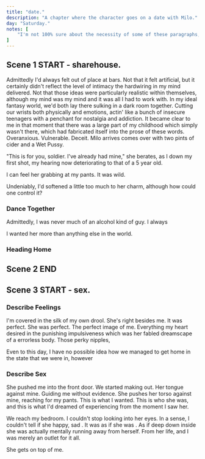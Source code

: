 ```yaml
---
title: "date."
description: "A chapter where the character goes on a date with Milo."
day: "Saturday."
notes: [
    "I'm not 100% sure about the necessity of some of these paragraphs, in particular their ordering, let alone the whether they should be deleted permanently. Like I don't know how I feel about the first paragraph. Lyrically it doesn't add a lot of depth."
]
---
```


## Scene 1 START - sharehouse.
<!--
### Describe Anxiety

Blah. Blah. Blah. Twirple. Twerp. Twat. Surrrpple. Slosh. Schlop. Barmy. Larmy. Plum. Sempre. Empire. Oh. Empire? Zanana. Tempelio. Adarsh. Frelissimo. Palundius. Mant. Cultun. Splatoot. Eippal. Wzender. Mollat. Cat-anya. Howwel. Venner. Natura. Nervous. Excited. Quaint. I felt sick. Heart wretched tight. Eyes tumbled violent. Stripped. Tenderised. A hurl of mirage. A sidewalk of sausage. Mahogany. Breakfast. Fuck. My immediate vicinity. A mere outline of dissolved potential. Shapes n' sounds. Our friendly dynamic duplicit duality dynamo duo. tre. quatro. That's right. That's right? THAT'S RIGHT! Pow! Wow! OMG!? The bread. The butter. My mouth. An explosion of yeast. Rumbling swough through my stomach. Beautiful. Boy. Lovely. Teeth like a corroded rubber stamp. Liam. I begin touching myself uncontrollably. Face of Crompton™. My hands shake with a Stetson tenacity. I just want to be. Let me be me. Be me be. Let.

### Describe Neighbourhood

It was dark. I'd just arrived at the Street of Plenty™, embalmed in a couldron of Robin Hood Anxiety™. Umbrella in hand. Happy to appear relevant in this bizarre neighbourhood of pitiful descent, setup as a high-stakes echelon of boardgame antiquity at a night at Tiffany's. The louver is lowered. The hesitation is subtle. The care is spout. I mult my way down the street. Legs in a tumultuous persuade, overflowing my chalice with the gould looks of a kitschy tennant smokin' schmaltzy twee. Appreciative of the avid continuity of these Victorian terrace walls, ursurping all culture along Plenty's stockdale homes of vandal n' squalor. In relish of their stolen Windsor ceilings, cracked n' commended by the beaten Oceania of their rusted tin decor. Born from an accolade of mismatch husbandry and illicit-orgiastic affairs, the street was as loud as it was dear. Double Plenty™. Treading through a thick soup of native lawn, I pictured Milo being fucked on the worn cream couch in front of me. Outside on the front porch, laughing. All while trying to down a beer with her recently vacant (note: idle) non-smoking hand. Being appropriately ravaged from her fingers in a diplo of aerosol enthusiasm, as our unnamed assailant pins her down and delivers his penis through a thick yoke of pre-cum, dribbling in turmoil from the malaise her uretha. A point of contrition under the dithering necessity of liquor, forcing her to brave the calamity of his giant cock and simply push through. Sweet as sweet can be.

### Front Door, Meet Drugged Girl

I arrive at her front door saddled in a entourage of worry. Barely determined to be more than just another counter in this discoloration of closure. I was sin. The particulate of my lungs, a worthless aid to this chrome of cattled exhilaration. The distance is unbearable. My finger collides with the doorbell in a punch of raw sweat, caught against a cataclysmic rift of banished motion. The air freezes. The mind waits. Silent. Surrounded by the unsettling tones of chortled-doubt whispering mystery into the manuscript of my ear. Unsympathetic in their benign intentions to settle and transpire. Pretend. Lost in a caustic shackle of nightfall paranoia, befall upon us all. Weeping. Wailing. Crawling down my spine. Her mobile. Fuck. I probably should have called it instead of coddling at her door like a homocidal caretaker, flavouring the negligence of my next victim in a tireless wrought of incessant hammering. Tuft against the weary piece of wood separating her autopsy from my murderous hands. But my mind was precisely one step behind the curb in this deluge of squeaky replication; indignant in these poor suede shoes designed to impress. I would be defeat. Devour upon the soul.

Then in a reveille of keen emissivity, my ears latch on to an erratic stampede of footsteps from within the house. A squirrel? Had Milo become a squirrel? Then a thud. Crank. The door slams itself wide open and a girl with pink locks and delicious bleached-swirls bursts out onto the porch in an exorbitant display of giddy laughter. Falling to floor in a heave of sliced screaming, as she grabs hold of my scrumptious thighs. Now resembling hobbled pieces of fried chicken to her child-like eyes. Dilated. I take a step back. She stops. Laughs. Turns onto her stomach and looks up at me from the deck below with a delirious smile of incapacitated charm. Refactoring wildly. Contorting. Madly. Her eyes continue to follow me with an extreme precaution, as she licks her lips with a silicone grin, as if to remind herself that she even had lips at all. Probably LSD. Baste upon a palette of a fatherless upbringing. Welcome to the club, kiddo. I suppose I was intrigued. Although not intrigued enough to drop everything and begin fucking her on the floor, as my heart had so delicately desired. There simply wasn't time. The broad could be fucked later.

### Drugged Girl, Greet Milo

"Arent you thhee kind man." I didn't really understand what she was trying to say, although I didn't expect anything less from the moistened bundle of joy attempting to mimic Daffy Duck's shadow with the outline of her gingerly fingers. Auspicious. I suppose it was a compliment without the compliment, best served with corned beef n' a light drizzle of clam chowder. A combination designed to dull n' congratulate in the worst possible way. She was the kind of lonely attraction who encouraged date rape, in an ode to her overwhelmingly crippled self-esteem. An ample coping mechanism she revealed in the cheap tattoos and slit razor-marks delineated throughout her body, to be serviced by a Sugar Daddy with a grill for crack-cocaine. An emotionally-unworkable male and his thematically-unstable jailbait. Sharing a cold meal in the booth of an outback diner, ready to pull n' tease with a line of coke at ease. I step over her fancy body and into the scope of the hallway, turning an immediate right into what appeared to be the kitchen. I find Milo leaning extensibly over the kitchen sink, decorated in thigh-high knitted socks which continued into the outskirts of her pink-lace pantyhose. Seemingly, the only sane person in this shared imagination. Well, up until I witnessed her withdraw a week-old tampon from her vagina, before reinserting it back in without even a dally of care. Certainly, our marriage would be grand.

### Milo Realisation

"How's it goin', stranger?", she concurred, as she bent herself over the crest of her cross. Struggling to maintain the tight fitting of her mirthfully loose leggings, drooping daint from her stick-thin legs. Hair caught in a Preston Louise. Faulty. As she passes me a sedated wink of comical misunderstanding upon the rub of her vulpine sweater. Cheeks dressed in a cherubic liquor of Canadian black tar. Cigarette in hand. Marty shoelace in the other. Fabulous. For a moment I stood there in a slouched comportment, as I observed her from a distance. Revaluing her careful with the cherish of my eye. And for at least a few seconds in that moment, until my mind came to sexualise the delirant tarantella before me, it became clear to me that Milo was in fact a grot. Neither pure nor sanctious in the deformed cane of substance abuse which had resulted in her subjectively spoke body, keen to protrude my misgiving penis through her shriveled stomach lining. Smeared solely with the remnants of last night's vodka and a packet o' gum to help calm her apparent OCD. Yet although I could feel the rejection in my heart. That dire need for some kind of leafy green outlet to unclog my arteries, in a refute attempt to push back the grotesque husk of flea-infested cum leaning before me, the lull was simply too strong. My mind was intent and my hands were desire. And soon the gaze turned to stare, in what was neither a feeling of abhorrence nor attraction. Only a rugged refusal to dismantle the fantasies of sex n' gore I'd upheld of her stature for so incredibly long, in a cage to be shared with our decaying bodies. As we held each other peaceful until the end of time. Please give me my fantasy, you whore. Hopefully, she would let me hold her hand.

### Milo Conversation

"Only slightly suicidal. I think I bumped into your friend at the door. Is she going to be okay? She's currently flailing on the patio gurglin' an ol' Groucho Marx tune." I hear a thin slate of groaning in the background. Clearly she's in need of desperate attention. Maybe she just needed to be fucked?

"It's only Ketamine. She's down to twice a week now, so I think she'll be fine for tonight." An expert opinion from the premiere of expertise itself. Welcome to reality, rundle kitches, where everyone's an expert and all meaning is a lie. Have a milky bar, kid. The calcium is good for you. Miltary ankles. Her fingers were awry. The cat was ready pounce. She lights up another cigarette, strutting towards me in a plume of exhaled smoke. Before kissing me on the lips in a femme fatale of provocative aorism. She curls her dominant leg around mine. The light was here and it was my refulgence was hither. The theatre had begun.

"What do you say we head out to the city, stranger. My shout."

## Scene 1 END

####

## Scene 2 START - outing.

### Describe Romance

I place my tongue around my neck, embracing the flavoured tinnitus of a dappled arcadia. Chitter. Chatter. A lexical slurry pours from her mouth in an indecipherable madness of paradoxical immorality. Trickling in its unmarked presence. Slurring in its finite retro-carbon of meaningless aspersion. Tickling. Taunting. Enveloping my reality upon a bisectional notation of radical peversion, subtle in its cease like a hit of Marsden crack along the primrose of my gums. Vial. Flippo. Shatter. The laughter and its black dress, overflowing with a suicidal ideation. Drawing blood from the seamstress of ivy. Common in my touch. Green in its vine. Swallowing my lungs whole in this lovey-dovey vacuum of galt premonition. Limbering. Preference. The illegible quiver of a sex-deprived addict. Prerogative. Fool. "Like tryin' ta squash Lego into a squelched antelope." Racin' lucky down Bucko's ranch into a bright yellow pit of ethically-sourced adrenaline. Marked unerring with the dry scent of italicised road paint. White. White. Red. Voracious to impress her ribbon-like waist with a good ol' whack-a-mole-ay. The glory hole speaks. A finger nail appears. Amble in the meandering sway of my viscious claws, anxious to hold her despondent hands down and call her princess amongst a cavalier of the nice, pretty things. This season's collection was complete, and I wanted more.

Through the thick musk of the dusk harbor bay, our footsteps wade. Concurrent with our breath. Primula oxlip. The spark of our death. She takes a look at me with cat-like eyes. Subserviently caulked in the cultural silhouette of an Indian-family affair playing "Daddy knows best" in a cultural scamper of domestic heirarchy. Daddy picks child. Up. Shouts in a foreign language. Mummy stands tall. Waitin'. Thinkin' bout' Korma n' spicy dough, cause I'm a racist fuck with a horrible binge. The cigarette falls from my mouth, breaking my train of thought. The scene was suitably romantic, if not a touch endearing. At the very least it was quiche. Good soul material. I look up into the night sky. Barely here, nor there. The clouds. Amiss in their wretched drudgery. Shrouded in their eerie ways. Whispering wind amongst the creep of their shadows. Lurking and melding into the fragmented movement our veins loathed in drab. A distant forefather creaks. Refracting upon the crayon surface of the cautious river below. Shimmering. Just enough to convince Milo to latch onto my hand, as she pressed her tight body against the elevation of my shoulder. A moment I'd been thinking about since the day we first met. She was cute. A cutie cat. My pernicious corn. A respendence of next-day regret, developed as a centerpiece to be worn on social media. Perfect. The flicker in my eyes had become pronounced. I was becoming derranged in my hunger for self-acceptance. The integrity which was not there. Which I assumed held me together amongst some esoteric council of the few. Certainly it was vastly preferred to lying in bed, sulking over the metaphysical appearances of this dreary sitcom. Perhaps tonight I would be more than just me.

### Sodomy Monologue

"There's something fantastic about sodomy." A religious travesty of heightened caution, equivalent to strapping a vest of C-4 to your God-given body, running into traffic and blowing up an entire bus full of Indonesian school children. Limbs akimbo. Blood in vicious tandem. Blooms of crisp trigonometry, pouring down and around and around onto the streets of Jakarta below. In an indecent cascade of ceremony upon the world's most egregious constitutional monarch, service to the public's desire for law and order. But at least the shrapnel of a half blown-up dick didn't happen to enter the gaping asshole of another child's corpse, because that would have been an absolute tragedy beyond the unprecedented death we have all witnessed here today. The bodies are collected. The parliamentarians speak. The news adjourns. The people are OUTRAGED. Fragments of the bus are placed on trial over a series of gruelling injustices, and buses are soon banned in a collective attempt to prevent the inevitable. The homosexuality of dead children. Milo smiles. She enjoys the routine. Well, at least I hoped she enjoyed the routine, because it was key to her liking me. In fact, it was key to everyone liking me. Not just as that guy tellin' her jokes like it's 1999 at her desk, but also as her lover at the end of her bed. Eating her out in a diseased free-for-all of frenzy delight.

"You really are evil, aren't you?", utters Milo, as she detaches away from my arm. Keen to skip about on the sidewalk next to me, reflecting upon the vulval flow of the night river glow, a-twirl in her own dark grave of disturbing fascination. I could never quite tell what she was thinking in these moments of glee. Whether she was scheming with me or against me. Nor did I understand with whom. Although it felt awfully as if I'd been plucked from the herd in an arbitrary tribunal of whim, to be briefly admired for my weak-willed courage to suspend n' persist. Clash against her unbalance. Slid beneath the floorboards. Only to be discarded and thrown away once my touch had lost her heart. Contest to my overbearingness as an individual. A trait which I had heralded as a quirky coping mechanism to be aligned with, which I vehemently knew was sinking me this entire time. Drowning me in a latrine of my own quibbled speculation. I was dust boy, and she was dustpan mistress. Sweeping me up for my own good, so I could be reacquianted with the silence of bin which had kept me distant all along. Please cue the uncontrollable depression. Rapid assembly required. Batteries will not be included.

I take a moment to admonish the sultry glamour of her fishnet blouse, causing her to spark in a melodic betrayal of Bismore judgement. I don't understand why, but I enjoy the attention. Phase shift. She turns her head towards the coil of my hesitation. Eyes wide-open. Tautologically drawing the outline of my torso with the edge of her tongue, now slithered in-between her teeth in a plymouth hunger of pneumatic tension. Inconsummate, like a tailor of preferential indecision bleeding sour from her gums. Ideologically opposed. Delinquent. I suppose I'd always been afraid of this moment. Where man meets women, and where woman meets man. Cavalcade to an underground cavern of sexual theatre, taught millennia before the common triangulations of consent n' jowl health. Woman is clubbed. Woman is raped. Woman gives birth to the future of the crown and life continues its viscous cycle until we eventually achieve some semblance of balance. A union of civil rights n' unfavourable divorce. Naughty. Leading us to present day. Ground zero. An uncanny valley of gore and racism where not even the sweetest of words are enough to impress the discarded genitalia of a used Japanese sex doll. The catastrophic grief you feel inside you blares with a soft loudness, resuming expectation's mighty roar. Manhood. Lost. The pressure rips itself methodologically through the grain of your skin, scolding bone as a consequence of your own childish demeanor. Aching and breaking you. Leaving you sad and alone. Longing for expression. Any expression at all. Attempting to prove itself dear in this smear of naked adoration, like a slaw of mulched grape seed slobbered down upon a senior's breakfast pantaloon. Chutney. Milo was my main course and I was absolutely dying to chew. Give me your pulp, bitch. Give me your whore.

We get closer. I take another pointless comment from my mouth and I stick it on her forehead, hoping to sound lost within my own intellectuality. It gathers no response. Her milk is tepid. I can see it in her eyes, the boredom which grows at a snail's pace across the glaze of her truffle belaire. Idle. Repeating. I am annoying to her. A jester without his hands Inundating her air with a clear sense of D E S P E R A T I O N; another flaw I'd simply come to accept as a premium feature of my own personality. Revealing itself in my obvious inability to convey anything meaningful beyond the vacillation of words prominent in their displace. The tally is revised. The gates begin their mechanical draw and I am one step closer to sitting alone in my apartment, contemplating suicide as I eat a half-frozen meatpie in front of the thin layer of dust I call my computer monitor. Wanking. Lying about my happiness to the world. Eventually raping my therapist to feel even a glick of emotion. Thankfully, the destination had arrived at our footsteps and the pace was ready to explode. A second chance for a second best man. A pub with a Scottish name. I presume it was written in some form of Gaelic. I doubt it was a detail the reader would care about. Although I kept it in for good measure.

## Scene 2 END

####

## Scene 3 START - outing.

### At Bar

Rock n' roll n' nicotine scratches. The immediate reverberation of the in-house band pummels me into a two-bit amplitude of broken distortion, rupturing my canals into a pile of smashed rubble n' narcoleptic disorientation. It was the beginning of what would become a post-traumatic ringing in my ears, which would be felt well into the early hours of the next morning. Churning meekly at the cones and rods shaken violent against my harrowing plea for homely subsistence. The jackhammer equivalent of a week-long DXM binge, burrowing it's way into the erysipelas of my soul. I needed a drink. The head honco flips me her middle finger, wholesome in a French occupation of swivel inebriation. I liked her style. Her short black bob wig; a trashy kind of iconography. It was almost as synthetic as her bloated lips, attached to the end of a bathroom stall blowjob still awaiting it's final outcome. Dark n' murky like her black military boots, designed to stomp n' decapitate a gook's weak neck. I was in. Wait, where did Milo go? I take a moment to glare at the sloven sparsity before me, crowd n' cashed up n' an alcoholic folly of Saturday night disrepair. Cheering against the rein, buyin' teenage angst at adult prices in amongst a fuckwit's galore. Those blacked out youth in their cordoroy t-shirts n' tie-labelled affair, justifyin' confidence with another able-bodied stint at the helm of the bar. The medieval swoon had arrived and I was keen to boot. Slumber. Some drunken fuck swerves into me in a looseless-nancy, smashing his head onto the oak hardwood of the bar top besides me. As the oak laces its way around the room in a liquor tetrohedron of doom. The blood was a mess. Although nothing a quick wank couldn't fix.

"Man, where do they find these people!?", I shout out into the crowd, knowing full-well that no one can hear me. It turns out Milo was behind me this whole time, searching for some kind of self-recognition to tout. Perhaps for another man to grab her on the breast, just to prove how awful men were. Just so she could turn that anger into a ravenous allegation of sexual misappropriation, as I embroil my finger along the outskirts of her palsied vagina. Emotionally indifferent to her subdue of bronchitis n' cheese puffs. I was ill. I could tell Milo felt at home in amongst the grunge, as her mind erred towards the adolescent trash feeding her appetite for arterial distress. Comfort in the inarticulate flay of heat n' cosmetic muscle in this dumb mediocre soup of voiceless excitement. She steps over the drunk fuck to access the bar, flirting with the waitress along the way. Perhaps as a sign of good measure. Certainly the bust of her celtic dress catches my eye, clearly ten sizes too small for her overly indulgent must-have figure. The sweat on my hands mellow as the band winds down their set, calculated in their next number. The resounding chatter amplifies. The rowdiness of the crowd develops. Milo turns her head towards me with a sharp smirk n' a brief giggling sneer, as if to suggest that I had some part to play in this scene. Perhaps a threesome in the dumpster outback to alleviate my prudish infidelity. She begins chatting away with the bartender. I think they kiss. Then seemingly, she disappears completely from my sight, carried away by a torrent of desperate patrons bidding for their next pint. Bloody hell. It was just like the '90s all over again.

-->

Admittedly I'd always felt out of place at bars. Not that it felt artificial, but it certainly didn't reflect the level of intimacy the hardwiring in my mind delivered. Not that those ideas were particularly realistic within themselves, although my mind was my mind and it was all I had to work with. In my ideal fantasy world, we'd both lay there sulking in a dark room together. Cutting our wrists both physically and emotions, actin' like a bunch of insecure teenagers with a penchant for nostalgia and addiction. It became clear to me in that moment that there was a large part of my childhood which simply wasn't there, which had fabricated itself into the prose of these words. Overanxious. Vulnerable. Deceit. Milo arrives comes over with two pints of cider and a Wet Pussy.

"This is for you, soldier. I've already had mine," she berates, as I down my first shot, my hearing now deteriorating to that of a 5 year old.





I can feel her grabbing at my pants. It was wild.

Undeniably, I'd softened a little too much to her charm, although how could one control it?

<!-- Maybe you see her makeout with another guy. Maybe that's what sets you off -->

### Dance Together



Admittedly, I was never much of an alcohol kind of guy. I always

<!-- When they have sex, he can't cum. -->

I wanted her more than anything else in the world.

### Heading Home

## Scene 2 END

####





## Scene 3 START - sex.

### Describe Feelings

I'm covered in the silk of my own drool. She's right besides me. It was perfect. She was perfect. The perfect image of me. Everything my heart desired in the punishing impulsiveness which was her fabled dreamscape of a errorless body. Those perky nipples,

Even to this day, I have no possible idea how we managed to get home in the state that we were in, however

### Describe Sex

She pushed me into the front door. We started making out. Her tongue against mine. Guiding me without evidence. She pushes her torso against mine, reaching for my pants. This is what I wanted. This is who she was, and this is what I'd dreamed of experiencing from the moment I saw her.

We reach my bedroom. I couldn't stop looking into her eyes. In a sense, I couldn't tell if she happy, sad . It was as if she was . As if deep down inside she was actually mentally running away from herself. From her life, and I was merely an outlet for it all.

She gets on top of me.




<!-- ## Scene 1 START

### Expressing love

An acoustic stream of pink decorations fluttered around me, gently letting me down ina a confetti of fairy dust. I couldn't have imagined anything more perfect than the sanctuary of her presence, held in esteem beyond the very words which brought her to life. More than anything, I simply wanted to hold her in my hand, pretending to be hers in every sense of the word. A lucky charm of eternity which

I could have stared at her for hours, absorbing the finer details of her skin. Hold her tight

The perfect image of cuckholdry

I could feel her body pressed against mine. The soft touch of her pores



So this is what love was. A pure evaporation if cynicism, .


. It was like staring at a godess.


She's distant.

### Waking up with Milo

 I was ecstatic.

The air was thin this morning. It had been quite cold recently, and I wasn't quite sure

"I think I have a condition."

"Fuck, you don't have syphilis, do you?", she spouted in an over-reaction of concern, hugging the bed-sheets in a last bastion of earthly safety.

"Oh no, it's not that.

"Try and talk about your mental il=ln

### Talk about making breakfast together.

"Wet cake makes for a soppy treat," she announces, floating her way to the heel of my toes, t-shirt draped across her bare shoulders.

### Breaking point.

(maybe make it about trust issues)



## Scene 1 END

####

## Scene 2 START


### The breakup.

"I don't think I can do this anymore. I like you n' all, and I think you're a really smart and funny guy, but you're just not really my type."

My first reaction was to vomit. Either because I felt I deserved the pain of wretching my guts out, or because I felt so sick that I didn't know how else to respond.


 How does one feel rejection when they already live and breathe it by mere fracture of their existence?

"What do you mean? What more is there than being smart or funny?", I recited, following a long careful examination of the situation. Truth was, I was devastated.


### She leaves.

My first reaction once she'd left was to masturbate. It was remained in the sunken realisation that all hope had decided to evade me, leaving my corspe in a

It was what comforted me. Showed me peace. Helped soften the blow of having

Careful not to think, I picked myself up and slowly
I walked my

 Someone shove a shard of glass into


## Scene 2 END -->
